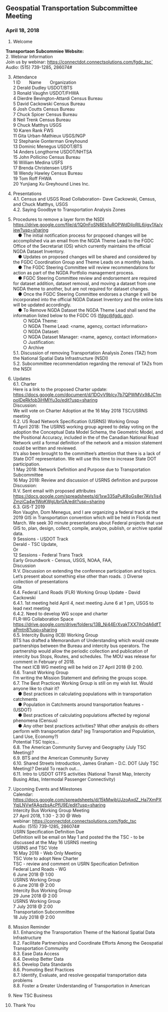
## Geospatial Transportation Subcommittee Meeting
### April 18, 2018
   
1. Welcome   
 
**Transportaon Subcommiee Website:**   
2. Webinar Information   
Join us by webinar: https://connectdot.connectsolutions.com/fgdc_tsc`   
Audio: (515) 739-1285, 286074#   

3. Attendance   
1 ID &nbsp; &nbsp; &nbsp; Name &nbsp; &nbsp; &nbsp; Organization     
2 Derald Dudley  USDOT/BTS   
3 Ronald Vaughn  USDOT/FHWA   
4 Dierdre Bevington-Attardi  Census Bureau   
5 David Cackowski  Census Bureau   
6 Josh Coutts  Census Bureau   
7 Chuck Spicer Census Bureau   
8 Neil Trenk  Census Bureau   
9 Chuck Matthys USGS   
10 Karen Rank  FWS   
11 Gita Urban-Mathieux  USGS/NGP   
12 Stephanie Gonterman  Greyhound   
13 Dominic Menegus  USDOT/BTS   
14 Anders Longthorne   USDOT/NHTSA   
15 John Pollicino  Census Bureau   
16 William Medina  USFS   
17 Brenda Christensen  USFS   
18 Wendy Hawley  Census Bureau   
19 Tom Roff  FHWA   
20 Yunjiang Xu  Greyhound Lines Inc.   

4. Presentations   
4.1. Census and USGS Road Collaboration- Dave Cackowski, Census, and Chuck Matthys,
USGS   
4.2. Saying Goodbye to Transportation Analysis Zones   

5. Procedures to remove a layer form the NSDI   
https://drive.google.com/file/d/1Q0nFoSN8Eb1uROPWdDjloRIL6jigv1Xa/view?usp=sharing   
&nbsp; &nbsp; ● The initial notification process for proposed changes will be accomplished via an email
from the NGDA Theme Lead to the FGDC Office of the Secretariat (OS) which currently
maintains the official NGDA Dataset Inventory.   
&nbsp; &nbsp; ● Updates on proposed changes will be shared and considered by the FGDC Coordination
Group and Theme Leads on a monthly basis.   
&nbsp; &nbsp; ● The FGDC Steering Committee will review recommendations for action as part of the
NGDA Portfolio management process.   
&nbsp; &nbsp; ● FGDC Steering Committee review and endorsement are required for dataset addition,
dataset removal, and moving a dataset from one NGDA theme to another, but are
not required for dataset changes.   
&nbsp; &nbsp; ● Once the FGDC Steering Committee endorses a change it will be incorporated into the
official NGDA Dataset Inventory and the online lists will be updated accordingly.   
&nbsp; &nbsp; ● To Remove NGDA Dataset the NGDA Theme Lead shall send the information listed
below to the FGDC OS (fdgc@fgdc.gov).   
&nbsp; &nbsp; &nbsp; &nbsp; ○ NGDA Theme: <theme name>   
&nbsp; &nbsp; &nbsp; &nbsp; ○ NGDA Theme Lead: <name, agency, contact information>   
&nbsp; &nbsp; &nbsp; &nbsp; ○ NGDA Dataset: <dataset name>  
&nbsp; &nbsp; &nbsp; &nbsp; ○ NGDA Dataset Manager: <name, agency, contact information>  
&nbsp; &nbsp; &nbsp; &nbsp; ○ Justification: <rationale for removal>  
&nbsp; &nbsp; &nbsp; &nbsp; ○ Archive <plan>  
5.1. Discussion of removing Transportation Analysis Zones (TAZ) from the National Spatial
Data Infrastructure (NSDI)   
5.2. Subcommittee recommendation regarding the removal of TAZs from the NSDI   
 
6. Updates   
6.1. Charter   
Here is a link to the proposed Charter update:   
https://docs.google.com/document/d/1DOvV9blcy7b7QPWMVx98JC1mpoIDeRkfob3iHMlYu3o/edit?usp=sharing   
Discussion:     
We will vote on Charter Adoption at the 16 May 2018 TSC/USRNS meeting   
6.2. US Road Network Specification (USRNS) Working Group   
11 April 2018: The USRNS working group agreed to delay voting on the adoption the Conceptual
Data Model Schema, the Geometric Model, and the Positional Accuracy, included in the of the
Canadian National Road Network until a formal definition of the network and a mission
statement could be written and reviewed.   
It’s also been brought to the committee’s attention that there is a lack of State DOT
representation. We will use this time to increase State DOT participation.   
1 May 2018: Network Definition and Purpose due to Transportation Subcommittee   
16 May 2018: Review and discussion of USRNS definition and purpose   
Discussion:   
R.V. Sent email with proposed attributes  
https://docs.google.com/spreadsheets/d/1xw335aPuK8oGs8er7AVs1is4ZmziCa4w1WqKWgUbrGA/edit?usp=sharing   
6.3. GIS-T 2019   
Ron Vaughn, Dom Menegus, and I are organizing a federal track at the 2019 GIS in
Transportation convention which will be held in Florida next March. We seek 30 minute
presentations about Federal projects that use GIS to, plan, design, collect, compile, analyze,
publish, or archive spatial data.   
9 Sessions - USDOT Track   
Derald - TSC Update,   
Or   
12 Sessions - Federal Trans Track   
Early Groundwork - Census, USGS, NOAA, FAA,   
Discussion   
R.V. Discussion on extending the conference participation and topics. Let’s present about
something else other than roads. :) Diverse collection of presentations    
Gita   
6.4. Federal Land Roads (FLR) Working Group Update - David Cackowski      
6.4.1. 1st meeting held April 4, next meeting June 6 at 1 pm, USGS to lead next meeting   
6.4.2. Need to develop WG scope and charter  
FLR-WG Collaboration Space  
https://drive.google.com/drive/folders/13B_Ni44ErXvakTXX7jhOdA6dfTaPmtn8?usp=sharing  
6.5. Intercity Busing (ICB) Working Group  
BTS has drafted a Memorandum of Understanding which would create partnerships between
the Bureau and intercity bus operators. The partnership would allow the periodic collection and
publication of intercity bus Stops, Routes, and schedules. The MOU was release for comment in
February of 2018.   
The next ICB WG meeting will be held on 27 April 2018 @ 2:00.   
6.6. Transit Working Group   
I’m writing the Mission Statement and defining the groups scope.   
6.7. The Best Practices Working Group is still on my wish list. Would anyone like to chair it?   
&nbsp; &nbsp; ● Best practices in calculating populations with in transportation catchments   
&nbsp; &nbsp; ● Population in Catchments around transportation features - (USDOT)   
&nbsp; &nbsp; ● Best practices of calculating populations affected by regional phenomena (Census)   
&nbsp; &nbsp; ● Any other best practices activities? What other analysis do others perform with
transportation data? (eg Transportation and Population, Land Use, Economy?)   
Potential TSC topics...   
6.8. The American Community Survey and Geography (July TSC Meeting)?  
6.9. BTS and the American Community Survey  
6.10. Shared Streets Introduction, James Graham - D.C. DOT (July TSC Meeting)? Derald To
reach out...  
6.11. Intro to USDOT GTFS activities (National Transit Map, Intercity Busing Atlas, Intermodal
Passenger Connectivity)   
 
7. Upcoming Events and Milestones   
Calendar:  
https://docs.google.com/spreadsheets/d/15kMwjbUJzoAxdZ_Ha7XmPXYqjLNVwfAAgzbsAcPfU9E/edit?usp=sharing   
Intercity Bus Working Group Meeting   
27 April 2018, 1:30 - 2:30 @ Web   
webinar: https://connectdot.connectsolutions.com/fgdc_tsc   
Audio: (515) 739-1285, 286074#   
USRN Specification Definition Due  
Definition will be email on May 1 and posted the the TSC - to be discussed at the May 16 USRNS meeting  
USRNS and TSC Vote  
16 May 2018 - Web Only Meeting  
TSC Vote to adopt New Charter  
TSC - review and comment on USRN Specification Definition  
Federal Land Roads - WG  
6 June 2018 @ 1:00  
USRNS Working Group  
6 June 2018 @ 2:00  
Intercity Bus Working Group  
29 June 2018 @ 2:00  
USRNS Working Group  
7 July 2018 @ 2:00  
Transportation Subcommittee  
18 July 2018 @ 2:00   

8. Mission Reminder  
8.1. Enhancing the Transportation Theme of the National Spatial Data Infrastructure   
8.2. Facilitate Partnerships and Coordinate Efforts Among the Geospatial Transportation Community   
8.3. Ease Data Access   
8.4. Develop Better Data  
8.5. Develop Data Standards  
8.6. Promoting Best Practices  
8.7. Identify, Evaluate, and resolve geospatial transportation data problems  
8.8. Foster a Greater Understanding of Transportation in American  

9. New TSC Business  

10. Thank You   
